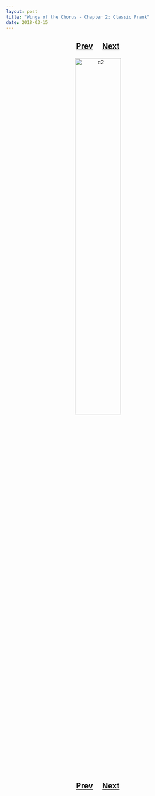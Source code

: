 ```yaml
---
layout: post
title: "Wings of the Chorus - Chapter 2: Classic Prank"
date: 2018-03-15
---
```


<h2>
  <p style="text-align:center;">
    <a href="/wingsofthechorus/blog/2018/03/08/chapter1">Prev</a>
    &nbsp;&nbsp;&nbsp;
    <a href="">Next</a>
  </p>
</h2>

<p style="text-align:center;">
  <img src="/wingsofthechorus/images/c2.png" width="50%" alt="c2"/>
</p>

<h2>
  <p style="text-align:center;">
    <a href="/wingsofthechorus/blog/2018/03/08/chapter1">Prev</a>
    &nbsp;&nbsp;&nbsp;
    <a href="">Next</a>
  </p>
</h2>
